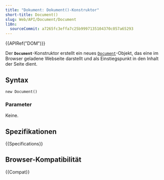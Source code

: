 ```yaml
---
title: "Dokument: Dokument()-Konstruktor"
short-title: Document()
slug: Web/API/Document/Document
l10n:
  sourceCommit: a7265fc3effa7c25b9997135104370c057a65293
---
```


{{APIRef("DOM")}}

Der **`Document`**-Konstruktor erstellt ein neues
[`Document`](/de/docs/Web/API/Document)-Objekt, das eine im Browser geladene Webseite darstellt und als Einstiegspunkt in den Inhalt der Seite dient.

## Syntax

```js-nolint
new Document()
```

### Parameter

Keine.

## Spezifikationen

{{Specifications}}

## Browser-Kompatibilität

{{Compat}}
